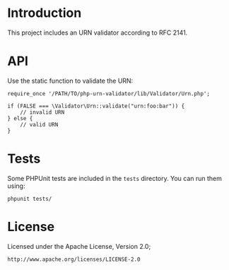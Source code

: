 # Introduction
This project includes an URN validator according to RFC 2141.

# API
Use the static function to validate the URN:

    require_once '/PATH/TO/php-urn-validator/lib/Validator/Urn.php';

    if (FALSE === \Validator\Urn::validate("urn:foo:bar")) {
        // invalid URN
    } else {
        // valid URN
    }

# Tests
Some PHPUnit tests are included in the `tests` directory. You can run them 
using:

    phpunit tests/

# License
Licensed under the Apache License, Version 2.0;

    http://www.apache.org/licenses/LICENSE-2.0
